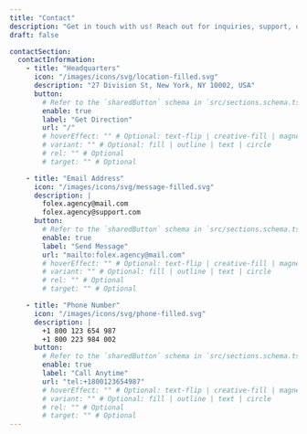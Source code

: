 ```yaml
---
title: "Contact"
description: "Get in touch with us! Reach out for inquiries, support, or feedback. "
draft: false

contactSection:
  contactInformation:
    - title: "Headquarters"
      icon: "/images/icons/svg/location-filled.svg"
      description: "27 Division St, New York, NY 10002, USA"
      button:
        # Refer to the `sharedButton` schema in `src/sections.schema.ts` for all available configuration options (e.g., enable, label, url, hoverEffect, variant, icon, tag, rel, class, target, etc.)
        enable: true
        label: "Get Direction"
        url: "/"
        # hoverEffect: "" # Optional: text-flip | creative-fill | magnetic | magnetic-text-flip
        # variant: "" # Optional: fill | outline | text | circle
        # rel: "" # Optional
        # target: "" # Optional

    - title: "Email Address"
      icon: "/images/icons/svg/message-filled.svg"
      description: |
        folex.agency@mail.com  
        folex.agency@support.com
      button:
        # Refer to the `sharedButton` schema in `src/sections.schema.ts` for all available configuration options (e.g., enable, label, url, hoverEffect, variant, icon, tag, rel, class, target, etc.)
        enable: true
        label: "Send Message"
        url: "mailto:folex.agency@mail.com"
        # hoverEffect: "" # Optional: text-flip | creative-fill | magnetic | magnetic-text-flip
        # variant: "" # Optional: fill | outline | text | circle
        # rel: "" # Optional
        # target: "" # Optional

    - title: "Phone Number"
      icon: "/images/icons/svg/phone-filled.svg"
      description: |
        +1 800 123 654 987  
        +1 800 223 984 002
      button:
        # Refer to the `sharedButton` schema in `src/sections.schema.ts` for all available configuration options (e.g., enable, label, url, hoverEffect, variant, icon, tag, rel, class, target, etc.)
        enable: true
        label: "Call Anytime"
        url: "tel:+1800123654987"
        # hoverEffect: "" # Optional: text-flip | creative-fill | magnetic | magnetic-text-flip
        # variant: "" # Optional: fill | outline | text | circle
        # rel: "" # Optional
        # target: "" # Optional
---
```

